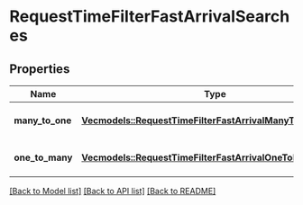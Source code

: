 # RequestTimeFilterFastArrivalSearches

## Properties
Name | Type | Description | Notes
------------ | ------------- | ------------- | -------------
**many_to_one** | [**Vec<models::RequestTimeFilterFastArrivalManyToOneSearch>**](RequestTimeFilterFastArrivalManyToOneSearch.md) |  | [optional] [default to None]
**one_to_many** | [**Vec<models::RequestTimeFilterFastArrivalOneToManySearch>**](RequestTimeFilterFastArrivalOneToManySearch.md) |  | [optional] [default to None]

[[Back to Model list]](../README.md#documentation-for-models) [[Back to API list]](../README.md#documentation-for-api-endpoints) [[Back to README]](../README.md)


